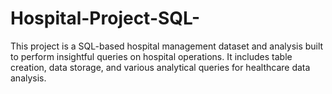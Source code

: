 # Hospital-Project-SQL-
This project is a SQL-based hospital management dataset and analysis built to perform insightful queries on hospital operations. It includes table creation, data storage, and various analytical queries for healthcare data analysis.
